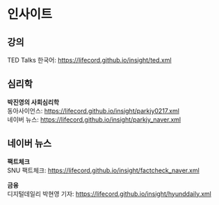 # 인사이트  

## 강의
TED Talks 한국어: https://lifecord.github.io/insight/ted.xml  

## 심리학
**박진영의 사회심리학**  
동아사이언스: https://lifecord.github.io/insight/parkjy0217.xml  
네이버 뉴스: https://lifecord.github.io/insight/parkjy_naver.xml  

## 네이버 뉴스
**팩트체크**  
SNU 팩트체크: https://lifecord.github.io/insight/factcheck_naver.xml  

**금융**  
디지털데일리 박현영 기자: https://lifecord.github.io/insight/hyunddaily.xml  
